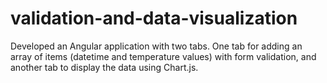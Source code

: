 # validation-and-data-visualization
Developed an Angular application with two tabs. One tab for adding an array of items (datetime and temperature values) with form validation, and another tab to display the data using Chart.js.
